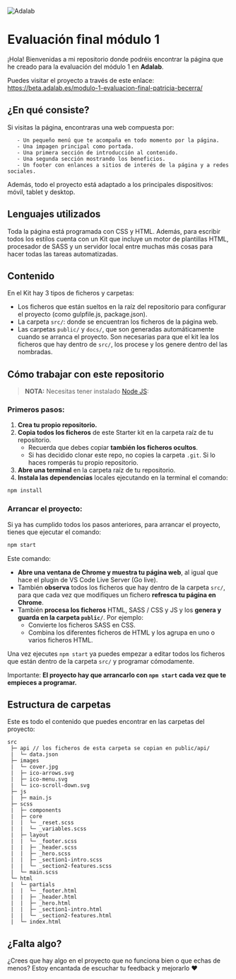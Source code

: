 ![Adalab](https://beta.adalab.es/resources/images/adalab-logo-155x61-bg-white.png)

# Evaluación final módulo 1

¡Hola! Bienvenidas a mi repositorio donde podréis encontrar la página que he creado para la evaluación del módulo 1 en **Adalab**. 

Puedes visitar el proyecto a través de este enlace: https://beta.adalab.es/modulo-1-evaluacion-final-patricia-becerra/

## ¿En qué consiste?
Si visitas la página, encontraras una web compuesta por:
```
   - Un pequeño menú que te acompaña en todo momento por la página.
   - Una impagen principal como portada.
   - Una primera sección de introducción al contenido.
   - Una segunda sección mostrando los beneficios.
   - Un footer con enlances a sitios de interés de la página y a redes sociales.
```
   
Además, todo el proyecto está adaptado a los principales dispositivos: móvil, tablet y desktop.

## Lenguajes utilizados

Toda la página está programada con CSS y HTML. Además, para escribir todos los estilos cuenta con un Kit que incluye un motor de plantillas HTML, procesador de SASS y un servidor local entre muchas más cosas para hacer todas las tareas automatizadas.

## Contenido
En el Kit hay 3 tipos de ficheros y carpetas:

- Los ficheros que están sueltos en la raíz del repositorio para configurar el proyecto (como gulpfile.js, package.json).
- La carpeta `src/`: donde se encuentran los ficheros de la página web.
- Las carpetas `public/` y `docs/`, que son generadas automáticamente cuando se arranca el proyecto. Son necesarias para que el kit lea los ficheros que hay dentro de `src/`, los procese y los genere dentro del las nombradas.

## Cómo trabajar con este repositorio

> **NOTA:** Necesitas tener instalado [Node JS](https://nodejs.org/):

### Primeros pasos:

1. **Crea tu propio repositorio.**
1. **Copia todos los ficheros** de este Starter kit en la carpeta raíz de tu repositorio.
   - Recuerda que debes copiar **también los ficheros ocultos**.
   - Si has decidido clonar este repo, no copies la carpeta `.git`. Si lo haces romperás tu propio repositorio.
1. **Abre una terminal** en la carpeta raíz de tu repositorio.
1. **Instala las dependencias** locales ejecutando en la terminal el comando:

```bash
npm install
```

### Arrancar el proyecto:

Si ya has cumplido todos los pasos anteriores, para arrancar el proyecto, tienes que ejecutar el comando:

```bash
npm start
```

Este comando:

- **Abre una ventana de Chrome y muestra tu página web**, al igual que hace el plugin de VS Code Live Server (Go live).
- También **observa** todos los ficheros que hay dentro de la carpeta `src/`, para que cada vez que modifiques un fichero **refresca tu página en Chrome**.
- También **procesa los ficheros** HTML, SASS / CSS y JS y los **genera y guarda en la carpeta `public/`**. Por ejemplo:
   - Convierte los ficheros SASS en CSS.
   - Combina los diferentes ficheros de HTML y los agrupa en uno o varios ficheros HTML.

Una vez ejecutes `npm start` ya puedes empezar a editar todos los ficheros que están dentro de la carpeta `src/` y programar cómodamente.

Importante: **El proyecto hay que arrancarlo con `npm start` cada vez que te empieces a programar.**

## Estructura de carpetas

Este es todo el contenido que puedes encontrar en las carpetas del proyecto:

```
src
 ├─ api // los ficheros de esta carpeta se copian en public/api/
 |  └─ data.json
 ├─ images
 |  └─ cover.jpg
 |  ├─ ico-arrows.svg
 |  ├─ ico-menu.svg
 |  └─ ico-scroll-down.svg
 ├─ js
 |  ├─ main.js
 ├─ scss
 |  ├─ components
 |  ├─ core
 |  |  └─ _reset.scss
 |  |  └─ _variables.scss
 |  ├─ layout
 |  |  └─ _footer.scss
 |  |  ├─ _header.scss
 |  |  ├─ _hero.scss
 |  |  ├─ _section1-intro.scss
 |  |  └─ _section2-features.scss
 |  └─ main.scss
 └─ html
 |  └─ partials 
 |  |  └─ _footer.html
 |  |  ├─ _header.html
 |  |  ├─ _hero.html
 |  |  ├─ _section1-intro.html
 |  |  └─ _section2-features.html
 |  └─ index.html
```

## ¿Falta algo?

¿Crees que hay algo en el proyecto que no funciona bien o que echas de menos? Estoy encantada de escuchar tu feedback y mejorarlo ❤️

